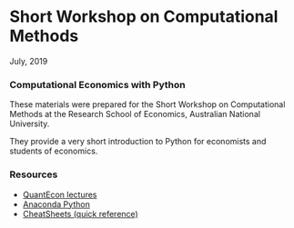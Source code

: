# Short Workshop on Computational Methods

July, 2019

### Computational Economics with Python

These materials were prepared for the Short Workshop on Computational Methods
at the Research School of Economics, Australian National University.

They provide a very short introduction to Python for economists and students
of economics.

### Resources


* [QuantEcon lectures](https://lectures.quantecon.org/)
* [Anaconda Python](https://www.anaconda.com/distribution/)
* [CheatSheets (quick reference)](https://cheatsheets.quantecon.org/)
